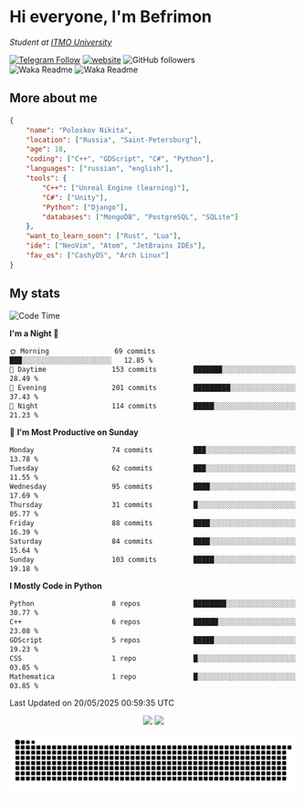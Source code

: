 # Hi everyone, I'm Befrimon
*Student at [ITMO University](https://itmo.ru/)*

[![Telegram Follow](https://img.shields.io/badge/Telegram-2CA5E0?style=flat-squeare&logo=telegram&logoColor=white)](https://t.me/bigtoad_tavern)
[![website](https://img.shields.io/badge/Website-2CA5E0?style=flat-squeare&logo=google-chrome&logoColor=white&color=320142)](https://bfn-dev.ru/)
![GitHub followers](https://img.shields.io/github/followers/Befrimon?label=Follow&style=social)
<br>
![Waka Readme](https://github.com/Befrimon/Befrimon/workflows/WakaReadme/badge.svg)
![Waka Readme](https://github.com/Befrimon/Befrimon/workflows/snake/badge.svg)

## More about me
``` JSON
{
    "name": "Poloskov Nikita",
    "location": ["Russia", "Saint-Petersburg"],
    "age": 18,
    "coding": ["C++", "GDScript", "C#", "Python"],
    "languages": ["russian", "english"],
    "tools": {
        "C++": ["Unreal Engine (learning)"],
        "C#": ["Unity"],
        "Python": ["Django"],
        "databases": ["MongoDB", "PostgreSQL", "SQLite"]
    },
    "want_to_learn_soon": ["Rust", "Lua"],
    "ide": ["NeoVim", "Atom", "JetBrains IDEs"],
    "fav_os": ["CashyOS", "Arch Linux"]
}
```

## My stats
<!--START_SECTION:waka-->
![Code Time](http://img.shields.io/badge/Code%20Time-9%20hrs%2046%20mins-blue)

**I'm a Night 🦉** 

```text
🌞 Morning                69 commits          ███░░░░░░░░░░░░░░░░░░░░░░   12.85 % 
🌆 Daytime                153 commits         ███████░░░░░░░░░░░░░░░░░░   28.49 % 
🌃 Evening                201 commits         █████████░░░░░░░░░░░░░░░░   37.43 % 
🌙 Night                  114 commits         █████░░░░░░░░░░░░░░░░░░░░   21.23 % 
```
📅 **I'm Most Productive on Sunday** 

```text
Monday                   74 commits          ███░░░░░░░░░░░░░░░░░░░░░░   13.78 % 
Tuesday                  62 commits          ███░░░░░░░░░░░░░░░░░░░░░░   11.55 % 
Wednesday                95 commits          ████░░░░░░░░░░░░░░░░░░░░░   17.69 % 
Thursday                 31 commits          █░░░░░░░░░░░░░░░░░░░░░░░░   05.77 % 
Friday                   88 commits          ████░░░░░░░░░░░░░░░░░░░░░   16.39 % 
Saturday                 84 commits          ████░░░░░░░░░░░░░░░░░░░░░   15.64 % 
Sunday                   103 commits         █████░░░░░░░░░░░░░░░░░░░░   19.18 % 
```


**I Mostly Code in Python** 

```text
Python                   8 repos             ████████░░░░░░░░░░░░░░░░░   30.77 % 
C++                      6 repos             ██████░░░░░░░░░░░░░░░░░░░   23.08 % 
GDScript                 5 repos             █████░░░░░░░░░░░░░░░░░░░░   19.23 % 
CSS                      1 repo              █░░░░░░░░░░░░░░░░░░░░░░░░   03.85 % 
Mathematica              1 repo              █░░░░░░░░░░░░░░░░░░░░░░░░   03.85 % 
```




 Last Updated on 20/05/2025 00:59:35 UTC
<!--END_SECTION:waka-->

<div align=center>
    <img src="https://github-readme-stats.vercel.app/api?username=Befrimon&rank_icon=github&hide_border=true&show_icons=true&bg_color=0d1117&text_color=fff">
    <img src="https://github-readme-stats.vercel.app/api/top-langs/?username=Befrimon&layout=compact&hide_border=true&show_icons=true&bg_color=0d1117&text_color=fff">
    <!--
    <img src="https://gh.uoc.run.place/api?username=Befrimon&hide_border=true&show_icons=true&bg_color=0d1117&text_color=fff">
    <img src="https://gh.uoc.run.place/api/top-langs/?username=Befrimon&layout=compact&hide_border=true&show_icons=true&bg_color=0d1117&text_color=fff">
    -->
</p>


<picture>
  <source media="(prefers-color-scheme: dark)" srcset="https://raw.githubusercontent.com/Befrimon/Befrimon/output/github-snake-dark.svg">
  <source media="(prefers-color-scheme: light)" srcset="https://raw.githubusercontent.com/Befrimon/Befrimon/output/github-snake.svg">
  <img alt="github contribution grid snake animation" src="https://raw.githubusercontent.com/Befrimon/Befrimon/output/github-snake.svg">
</picture>
